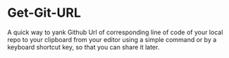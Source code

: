 Get-Git-URL
===========

A quick way to yank Github Url of corresponding line of code of your local repo to your clipboard from your editor using a simple command or by a keyboard shortcut key, so that you can share it later. 
